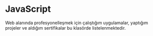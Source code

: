 # JavaScript
Web alanında profesyonelleşmek için çalıştığım uygulamalar, yaptığım projeler ve aldığım sertifikalar bu klasörde listelenmektedir.
